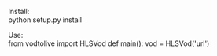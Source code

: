 Install:<br />
python setup.py install

Use:<br />
from vodtolive import HLSVod
def main():
   vod = HLSVod('url')